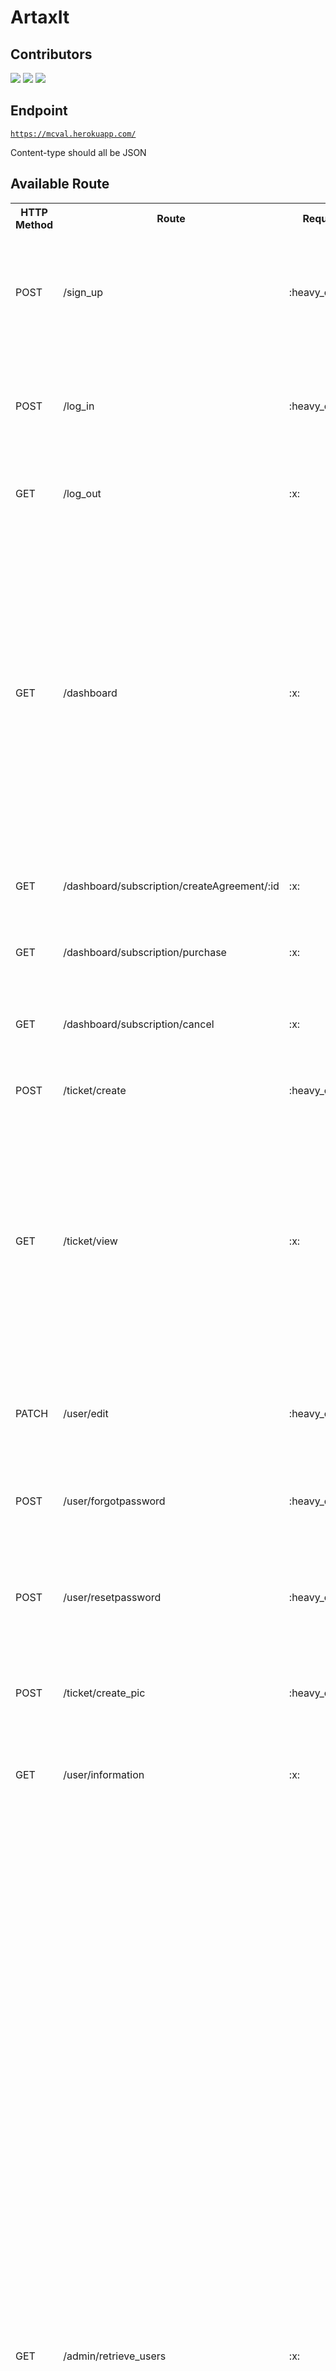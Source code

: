 <h1>ArtaxIt</h1>

## Contributors

[![](https://avatars1.githubusercontent.com/u/35185555?s=50)](https://github.com/Duahau1)
[![](https://avatars.githubusercontent.com/u/68358647?s=50)](https://github.com/aliabediweb)
[![](https://avatars.githubusercontent.com/u/77358045?s=50)](https://github.com/juanluisja1)

## Endpoint

<code>https://mcval.herokuapp.com/</code>

Content-type should all be JSON

## Available Route 

<table>

<tr>
<th>
HTTP Method
</th>
 <th>
Route
</th>
 <th>
Request Body
</th>
<th>
Request Param
</th>
<th>
Example
</th>
 <th>
Response
</th>
</tr>

<tr>
<td>POST</td>
<td>/sign_up</td>
<td>:heavy_check_mark:</td>
<td>:x:</td>
<td>

```json
{
    "first_name":"test5",
    "last_name":"test5",
    "phone_number":2087418523,
    "company_name":"myCompany",
    "username":"test8",
    "password":"secured",
    "email":"myemail@gmail.com"
}
```
</td>
<td>
 
 ```json
 {
   "status": "good",
   "message": "User is created"
}
 ```
 </td>
 
</tr>
<tr>
<td>POST</td>
<td>/log_in</td>
<td>:heavy_check_mark:</td>
<td>:x:</td>
<td>
 
```json
{
   "username":"test8",
   "password":"secured"
}
```
</td>
<td>
 
 ```json
 {
    "status": "good",
    "username": "test8",
    "token":     "eyJhbGciOiJIUzI1NiIsInR5cCI6IkpXVCJ9.eyJ1c2VyX2lkIjoxNCwidXNlcm5hbWUiOiJ0ZXN0OCIsImNvbXBhbnlfbmFtZSI6Im15Q29tcGFueSIsImlhdCI6MTYxMjM5NzM3MywiZXhwIjoxNjEyNDgzNzczfQ.C0CRR1vQC_v-CY53GllZioRHMo05TC9gh_j4N2FJvZc",
    "user_role":"client"/"admin",
    "company_name": "myCompany",
    "message": "Logged in"
}
```
</td>
</tr>
<tr>
<td>GET</td>
<td>/log_out</td>
<td>:x:</td>
<td>:x:</td>
<td>

null

</td>
<td>

```json
{
    "status": "good",
    "message": "Logged out"
}
```
 </td>
</tr>

<tr>
<td>GET</td>
<td>/dashboard</td>
<td>:x:</td>
<td>:x:</td>
<td>

null

</td>
<td>

```json
{
    "subscription": {
        "status": "good",
        "plan_status": "Active",
        "userID": 14,
        "planName": "careBasic",
        "next_billing_day": "2021-01-31T07:00:00.000Z"
    },
    "trouble_ticket": {
        "status": "good",
        "ticket": [
            {
                "id": 1,
                "issue": "test1",
                "description": "test wrong",
                "datetime": "2021-02-01T08:46:52.000Z",
                "priority": 0,
                "status": 0,
                "customer": 14,
                "published_at": null,
                "created_by": null,
                "updated_by": null,
                "created_at": "2021-02-01T08:46:52.000Z",
                "updated_at": "2021-02-01T08:46:52.000Z",
                "image_link": null
            }
        ]
    }
}
```
 </td>
</tr>
<tr>
<td>GET</td>
<td>/dashboard/subscription/createAgreement/:id</td>
<td>:x:</td>
<td>:x:</td>
<td>

null

</td>
<td>

```json
{
    "url": "https://www.sandbox.paypal.com/cgi-bin/webscr?cmd=_express-checkout&token=EC-4073148070L"
}
```
 </td>
</tr>
 </td>
</tr>

<tr>
<td>GET</td>
<td>/dashboard/subscription/purchase</td>
<td>:x:</td>
<td>:x:</td>
<td>

null

</td>
<td>

```json
{
    "status": "good",
    "plan": "careBasic",
    "next_billing_day": "2021-01-31"
}
```
 </td>
</tr>

<tr>
<td>GET</td>
<td>/dashboard/subscription/cancel</td>
<td>:x:</td>
<td>:x:</td>
<td>

null

</td>
<td>

```json
{
    "status": "good",
    "message": "successfully delete your subscription"
}
```
 </td>
</tr>
<tr>

<td>POST</td>
<td>/ticket/create</td>
<td>:heavy_check_mark:</td>
<td>:x:</td>
<td>


```json
{
    "issue":"error in test5",
    "description":"something is wrong with the index file"
}
```

</td>
<td>

```json
{
     "status": "good",
     "message": "Ticket create successfully"
}
```
 </td>
</tr>
<tr>
<td>GET</td>
<td>/ticket/view</td>
<td>:x:</td>
<td>:x:</td>
<td>

null

</td>
<td>

```json
{
    "status": "good",
        "ticket": [
            {
                "id": 1,
                "issue": "test1",
                "description": "test wrong",
                "datetime": "2021-02-01T08:46:52.000Z",
                "priority": 0,
                "status": 0,
                "customer": 14,
                "published_at": null,
                "created_by": null,
                "updated_by": null,
                "created_at": "2021-02-01T08:46:52.000Z",
                "updated_at": "2021-02-01T08:46:52.000Z",
                "image_link": null
            }
        ]
}
```
 </td>
</tr>
<tr>
<td>PATCH</td>
<td>/user/edit</td>
<td>:heavy_check_mark:</td>
<td>:x:</td>
<td>


```json
{
 "first_name": "first",
 "last_name": "last",
 "phone_number": 22222,
 "company_name": "artaxIt"
}
```

</td>
<td>

```json
{
    "status": "good",
    "first_name": "first",
    "last_name": "last",
    "phone_number": 22222,
    "company_name": "artaxIt",
    "message": "Successfully update user info"
}
```
 </td>
</tr> 
<tr>
<td>POST</td>
<td>/user/forgotpassword</td>
<td>:heavy_check_mark:</td>
<td>:x:</td>
<td>


```json
{
 "email": "myemail@gmail.com",
 "username": "secured"
}
```

</td>
<td>

```json
{
     "status":"good",
     "message":"Check your email"
}
```
 </td>
</tr> 
<tr>
<td>POST</td>
<td>/user/resetpassword</td>
<td>:heavy_check_mark:</td>
<td>:heavy_check_mark:</td>
<td>

Body:

```json
{
 "password": "fgfggdgdfgdgdg"
}
```
Query:
?au=dsdsfsdfsdjhfskadjfhsdkfhsdfhsdfhksdfhsdlfsdfjkdshfsdhfsk
(append this after the request url)

</td>
<td>

```json
{
    "status": "good",
    "message": "Successfully update your password"
}
```
 </td>
</tr> 
<tr>

<td>POST</td>
<td>/ticket/create_pic</td>
<td>:heavy_check_mark:</td>
<td>:x:</td>
<td>

Form data
{
    "issue":"error in test5",
    "description":"something is wrong with the index file",
    "Image":file that user attaches
}


</td>
<td>

```json
{
     "status": "good",
     "message": "Ticket create successfully"
}
```
 </td>
</tr>

<tr>
<td>GET</td>
<td>/user/information</td>
<td>:x:</td>
<td>:x:</td>
<td>

null

</td>
<td>
 
```json
{
    "status": "good",
    "first_name": "test5",
    "last_name": "test5",
    "phone_number": "2087418523",
    "company_name": "myCompany"
}
```
 </td>
</tr>
<tr>
<td>GET</td>
<td>/admin/retrieve_users</td>
<td>:x:</td>
<td>:heavy_check_mark:</td>
<td>

?reload=1 if you want to refresh to get latest data,if you don't want to refresh, don't add it to the request url
?page=#pagenumber if you want to get a specific page, if not don't add it to the request url, just follow the url given in next and prev attribute

</td>
<td>
 
```json

    {
    "status": "good",
    "next": "http://localhost:3000/admin/retrieve_users?page=2",
    "prev": null,
    "totalPage": 2,
    "currentPage": 1,
    "users": [
        {
            "user_id": 14,
            "info": {
                "first_name": "Ali",
                "last_name": "Next Client ",
                "email": "myemail@gmail.com",
                "company_name": "Food served",
                "phone_number": "123",
                "plan_id": "1",
                "next_billing_day": "2021-03-05T07:00:00.000Z",
                "tickets": [
                    {
                        "ticket_id": 1,
                        "description": "test wrong",
                        "priority": 0,
                        "status": "close"
                    },
                    [
                        {
                            "ticket_id": 2,
                            "description": "test wrong",
                            "priority": 1,
                            "status": "open"
                        }
                    ],
                    [
                        {
                            "ticket_id": 3,
                            "description": "test wrong",
                            "priority": 1,
                            "status": "open"
                        }
                    ],
                    [
                        {
                            "ticket_id": 4,
                            "description": "test wrong",
                            "priority": 1,
                            "status": "open"
                        }
                    ]
                ]
            }
        },
        {
            "user_id": 50,
            "info": {
                "first_name": "A",
                "last_name": "L",
                "email": "ali@mcval.net",
                "company_name": "Artaxit",
                "phone_number": "a",
                "plan_id": "1",
                "next_billing_day": "2021-03-05T07:00:00.000Z",
                "tickets": [
                    {
                        "ticket_id": 37,
                        "description": null,
                        "priority": 0,
                        "status": "open"
                    },
                    [
                        {
                            "ticket_id": 42,
                            "description": null,
                            "priority": 0,
                            "status": "open"
                        }
                    ],
                    [
                        {
                            "ticket_id": 46,
                            "description": null,
                            "priority": 0,
                            "status": "open"
                        }
                    ],
                    [
                        {
                            "ticket_id": 60,
                            "description": null,
                            "priority": 0,
                            "status": "open"
                        }
                    ]
                ]
            }
        }
    ]
}

```
 </td>
</tr>
<tr>
<td>POST</td>
<td>/admin/close_ticket</td>
<td>:heavy_check_mark:</td>
<td>:x:</td>
<td>

```json
{
   "ticket_id":1
}
```
</td>
<td>
 
```json
{
    "status": 'good',
    "message": 'The ticket is closed'
}
```
 </td>
</tr>
<tr>
<td>POST</td>
<td>/admin/remove_ticket</td>
<td>:heavy_check_mark:</td>
<td>:x:</td>
<td>

```json
{
   "ticket_id":1
}
```
</td>
<td>
 
```json
{
    "status": 'good',
    "message": 'The ticket is removed'
}
```
 </td>
</tr>
</table>
